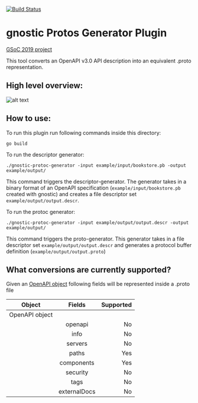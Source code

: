 [![Build Status](https://travis-ci.com/LorenzHW/gnostic-protoc-generator.svg?branch=master)](https://travis-ci.com/LorenzHW/gnostic-protoc-generator)

# gnostic Protos Generator Plugin
[GSoC 2019 project](https://summerofcode.withgoogle.com/projects/#5244822191865856)

This tool converts an OpenAPI v3.0 API description into an equivalent .proto representation.

## High level overview:
![alt text](https://drive.google.com/uc?export=view&id=1tqDvZLiXK40ISK_LgINQGsno9-MymRQP "High Level Overview")

## How to use:

To run this plugin run following commands inside this directory:

    go build
    
To run the descriptor generator:
    
    ./gnostic-protoc-generator -input example/input/bookstore.pb -output example/output/

This command triggers the descriptor-generator. The generator takes in a binary format of an OpenAPI
specification (`example/input/bookstore.pb` created with gnostic) and creates a file descriptor set
`example/output/output.descr`.


To run the protoc generator:
 
    ./gnostic-protoc-generator -input example/output/output.descr -output example/output/

This command triggers the proto-generator. This generator takes in a file descriptor set
`example/output/output.descr` and generates a protocol buffer definition (`example/output/output.proto`)


## What conversions are currently supported?

Given an [OpenAPI object](https://swagger.io/specification/#oasObject) following fields will be
represented inside a .proto file

| Object        | Fields        | Supported  |
| ------------- |:-------------:| -----:|
| OpenAPI object|               |       |
|               | openapi       |    No |
|               | info          |    No |
|               | servers       |    No |
|               | paths         |   Yes |
|               | components    |   Yes |
|               | security      |    No |
|               | tags          |    No |
|               | externalDocs  |    No |